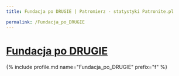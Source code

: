 ```yaml
---
title: Fundacja po DRUGIE | Patromierz - statystyki Patronite.pl

permalink: /Fundacja_po_DRUGIE
---
```


# [Fundacja po DRUGIE](https://patronite.pl/Fundacja_po_DRUGIE)

{% include profile.md name="Fundacja_po_DRUGIE" prefix="f" %}
